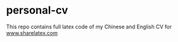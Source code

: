# personal-cv
This repo contains full latex code of my Chinese and English CV for www.sharelatex.com
